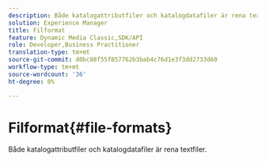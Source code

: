 ```yaml
---
description: Både katalogattributfiler och katalogdatafiler är rena textfiler.
solution: Experience Manager
title: Filformat
feature: Dynamic Media Classic,SDK/API
role: Developer,Business Practitioner
translation-type: tm+mt
source-git-commit: d0bc88f55f857762b3bab4c76d1e3f3dd2733d60
workflow-type: tm+mt
source-wordcount: '36'
ht-degree: 0%

---
```



# Filformat{#file-formats}

Både katalogattributfiler och katalogdatafiler är rena textfiler.

